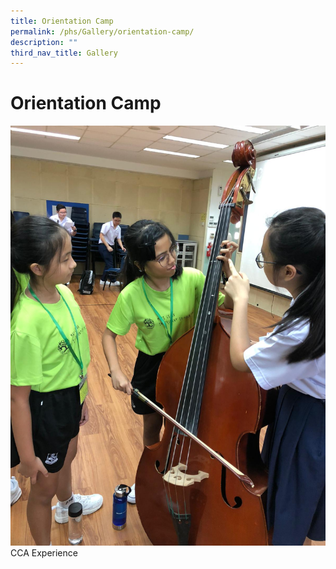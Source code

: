 ```yaml
---
title: Orientation Camp
permalink: /phs/Gallery/orientation-camp/
description: ""
third_nav_title: Gallery
---
```

# **Orientation Camp**

![](/images/5fceb721c_103349.jpeg)
CCA Experience